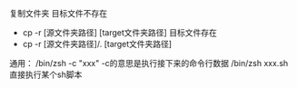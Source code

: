 复制文件夹
 目标文件不存在
 - cp -r [源文件夹路径] [target文件夹路径]
 目标文件存在
 - cp -r [源文件夹路径]/. [target文件夹路径]


 通用：
/bin/zsh -c "xxx"  -c的意思是执行接下来的命令行数据
/bin/zsh xxx.sh     直接执行某个sh脚本
